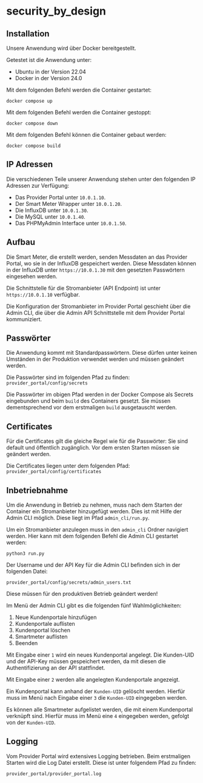 # security_by_design

## Installation
Unsere Anwendung wird über Docker bereitgestellt. 

Getestet ist die Anwendung unter: 
- Ubuntu in der Version 22.04
- Docker in der Version 24.0

Mit dem folgenden Befehl werden die Container gestartet:
```
docker compose up
```

Mit dem folgenden Befehl werden die Container gestoppt:
```
docker compose down
```

Mit dem folgenden Befehl können die Container gebaut werden:
```
docker compose build
```

## IP Adressen
Die verschiedenen Teile unserer Anwendung stehen unter den folgenden IP Adressen zur Verfügung:
- Das Provider Portal unter `10.0.1.10`.
- Der Smart Meter Wrapper unter `10.0.1.20`.
- Die InfluxDB unter `10.0.1.30`.
- Die MySQL unter `10.0.1.40`.
- Das PHPMyAdmin Interface unter `10.0.1.50`.

## Aufbau
Die Smart Meter, die erstellt werden, senden Messdaten an das Provider Portal, wo sie in der InfluxDB gespeichert werden.
Diese Messdaten können in der InfluxDB unter `https://10.0.1.30` mit den gesetzten Passwörtern eingesehen werden.

Die Schnittstelle für die Stromanbieter (API Endpoint) ist unter `https://10.0.1.10` verfügbar.

Die Konfiguration der Stromanbieter im Provider Portal geschieht über die Admin CLI, die über die Admin API Schnittstelle mit dem Provider Portal kommuniziert.

## Passwörter
Die Anwendung kommt mit Standardpasswörtern. Diese dürfen unter keinen Umständen in der Produktion verwendet werden und müssen geändert werden.

Die Passwörter sind im folgenden Pfad zu finden:
`provider_portal/config/secrets`

Die Passwörter im obigen Pfad werden in der Docker Compose als Secrets eingebunden und beim `build` des Containers gesetzt. Sie müssen dementsprechend vor dem erstmaligen `build` ausgetauscht werden.

## Certificates
Für die Certificates gilt die gleiche Regel wie für die Passwörter:
Sie sind default und öffentlich zugänglich. Vor dem ersten Starten müssen sie geändert werden.

Die Certificates liegen unter dem folgenden Pfad:
`provider_portal/config/certificates`

## Inbetriebnahme
Um die Anwendung in Betrieb zu nehmen, muss nach dem Starten der Container ein Stromanbieter hinzugefügt werden. Dies ist mit Hilfe der Admin CLI möglich. Diese liegt im Pfad `admin_cli/run.py`.

Um ein Stromanbieter anzulegen muss in den `admin_cli` Ordner navigiert werden. Hier kann mit dem folgenden Befehl die Admin CLI gestartet werden:
```
python3 run.py
```

Der Username und der API Key für die Admin CLI befinden sich in der folgenden Datei:
```
provider_portal/config/secrets/admin_users.txt
```

Diese müssen für den produktiven Betrieb geändert werden!

Im Menü der Admin CLI gibt es die folgenden fünf Wahlmöglichkeiten:
1. Neue Kundenportale hinzufügen
2. Kundenportale auflisten
3. Kundenportal löschen
4. Smartmeter auflisten
5. Beenden

Mit Eingabe einer `1` wird ein neues Kundenportal angelegt. Die Kunden-UID und der API-Key müssen gespeichert werden, da mit diesen die Authentifizierung an der API stattfindet.

Mit Eingabe einer `2` werden alle angelegten Kundenportale angezeigt.

Ein Kundenportal kann anhand der `Kunden-UID` gelöscht werden. Hierfür muss im Menü nach Eingabe einer `3` die `Kunden-UID` eingegeben werden.

Es können alle Smartmeter aufgelistet werden, die mit einem Kundenportal verknüpft sind. Hierfür muss im Menü eine `4` eingegeben werden, gefolgt von der `Kunden-UID`.

## Logging
Vom Provider Portal wird extensives Logging betrieben. Beim erstmaligen Starten wird die Log Datei erstellt. Diese ist unter folgendem Pfad zu finden:
```
provider_portal/provider_portal.log
```
